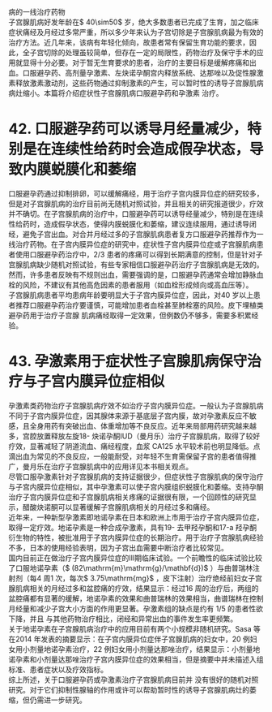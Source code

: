 病的一线治疗药物  
子宫腺肌病好发年龄在$ 40\sim50$  岁，绝大多数患者已完成了生育，加之临床症状痛经及月经过多常严重，所以多少年来认为子宫切除是子宫腺肌病最为有效的治疗方法。近几年来，该病有年轻化倾向，故患者常有保留生育功能的要求，因此，全子宫切除的处理虽较简单，但存在一定的局限性，药物治疗及保守手术的应用就显得十分必要。对于暂无生育要求的患者，治疗的主要目标是缓解疼痛和出血。口服避孕药、高剂量孕激素、左炔诺孕酮宫内释放系统、达那唑以及促性腺激素释放激素激动剂，这些药物通过抑制激素的产生，可以暂时性的诱导子宫腺肌病病灶缩小。本篇将介绍症状性子宫腺肌病口服避孕药和孕激素 治疗。  
# 42. 口服避孕药可以诱导月经量减少，特别是在连续性给药时会造成假孕状态，导致内膜蜕膜化和萎缩  
口服避孕药通过抑制排卵，可以缓解痛经，用于治疗子宫内膜异位症的研究较多，但是对子宫腺肌病的治疗目前尚无随机对照试验，并且相关的研究报道很少，疗效并不确切。在子宫腺肌病的治疗中，口服避孕药可以诱导经量减少，特别是在连续性给药时，造成假孕状态，使得内膜蜕膜化和萎缩，建议连续服用，通过诱导闭经，避免子宫出血。对合并月经过多的子宫腺肌病患者复方口服避孕药推荐作为一线治疗药物。在子宫内膜异位症的研究中，症状性子宫内膜异位症或子宫腺肌病患者使用口服避孕药治疗中，2/3 患者的疼痛可以得到长期满意的控制，但是针对子宫腺肌病缺少随机对照试验，有些专家相信口服避孕药治疗子宫腺肌病是无效的。然而，许多患者反映有不规则出血，需要强调的是，口服避孕药通常会增加静脉血栓的风险，不建议有其他高危因素的患者服用（如血栓形成倾向或高血压等）。  
子宫腺肌病患者平均患病年龄要明显大于子宫内膜异位症，因此，对40 岁以上患者推荐口服避孕药治疗要谨慎，可能增加患者血栓甚至肺栓塞的风险。皮下埋植类避孕药用于治疗子宫腺 肌病痛经取得一定效果，但例数仍不够多，需要多积累经验。  
# 43. 孕激素用于症状性子宫腺肌病保守治疗与子宫内膜异位症相似  
孕激素类药物治疗子宫腺肌病疗效不如治疗子宫内膜异位症。一般认为子宫腺肌病不同于子宫内膜异位症，因其腺体来源于基底层子宫内膜，故对孕激素反应不敏感，且全身用药有突破出血、体重增加等不良反应。近年来局部用药研究越来越多，宫腔放置释放左旋18- 炔诺孕酮IUD（曼月乐）治疗子宫腺肌病，取得了较好疗效，显著减轻了阴道流血、痛经程度，血浆 CA125 水平较术前也明显降低。点滴出血为常见的不良反应，一般能耐受，对年轻不生育需保留子宫的患者值得推广，曼月乐在治疗子宫腺肌病中的应用详见本书相关观点。  
尽管口服孕激素针对子宫腺肌病的支持证据很少，但症状性子宫腺肌病的保守治疗与子宫内膜异位症相似，其中孕激素可以使子宫内膜组织蜕膜化和萎缩。支持孕酮治疗子宫内膜异位症和子宫腺肌病相关疼痛的证据很有限，一个回顾性的研究显示，醋酸炔诺酮可以显著缓解子宫腺肌病相关的月经过多和痛经。  
近年来，一种新型孕激素即地诺孕素在日本和欧洲上市用于治疗子宫内膜异位症，取得一定疗效。地诺孕素是一种合成孕激素，具有19- 去甲羟孕酮和17-a 羟孕酮衍生物的特性，被批准用于子宫内膜异位症的长期治疗。用于治疗子宫腺肌病经验不多，日本的使用经验表明，因为子宫出血需要中断治疗者比较常见。  
国内目前正在做治疗子宫内膜异位症的Ⅲ期临床试验。一个前瞻性的临床试验比较了口服地诺孕素（$ (82\mathrm{m}\mathrm{g}/\mathbf{d})$ ）与曲普瑞林注射剂（每4 周1 次，每次$ 3.75\mathrm{mg}$    ，皮下注射）治疗绝经前妇女子宫腺肌病相关的月经过多和盆腔痛的疗效，结果显示：经过16 周的治疗后，两组的盆腔痛都有显著的缓解，地诺孕素的效果和曲普瑞林的效果相当，曲谱瑞林在控制月经量和减少子宫大小方面的作用更显著。孕激素组的缺点是约有 1/5  的患者性欲下降，并且 与其他药物治疗相比，闭经和异常出血的事件发生率更频繁。  
关于地诺孕素在子宫腺肌病治疗中的应用目前有两个小规模非随机研究。Sasa 等在2014 年发表的摘要显示：在子宫内膜异位症伴子宫腺肌病的妇女中，20 例妇女用小剂量地诺孕素治疗，22 例妇女用小剂量达那唑治疗，结果显示：小剂量地诺孕素和小剂量达那唑治疗子宫内膜异位症的效果相当，但是摘要中并未描述入组标准、患者症状以及疗效指标。  
综上所述，关于口服避孕药或孕激素治疗子宫腺肌病目前并 没有很好的随机对照研究。对于它们抑制性腺轴的作用或许可以帮助暂时性的诱导子宫腺肌病灶的萎缩，但仍需进一步研究。  
